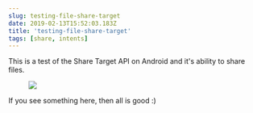 ```yaml
---
slug: testing-file-share-target
date: 2019-02-13T15:52:03.183Z
title: 'testing-file-share-target'
tags: [share, intents]
---
```

This is a test of the Share Target API on Android and it's ability to share files.

<figure>
  <img src="/images/2019-02-13-testing-file-share-target.jpeg">
</figure>

If you see something here, then all is good :)
